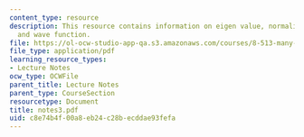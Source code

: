```yaml
---
content_type: resource
description: This resource contains information on eigen value, normalisation, vacuum,
  and wave function.
file: https://ol-ocw-studio-app-qa.s3.amazonaws.com/courses/8-513-many-body-theory-for-condensed-matter-systems-fall-2004/c8e74b4f00a8eb24c28becddae93fefa_notes3.pdf
file_type: application/pdf
learning_resource_types:
- Lecture Notes
ocw_type: OCWFile
parent_title: Lecture Notes
parent_type: CourseSection
resourcetype: Document
title: notes3.pdf
uid: c8e74b4f-00a8-eb24-c28b-ecddae93fefa
---
```


